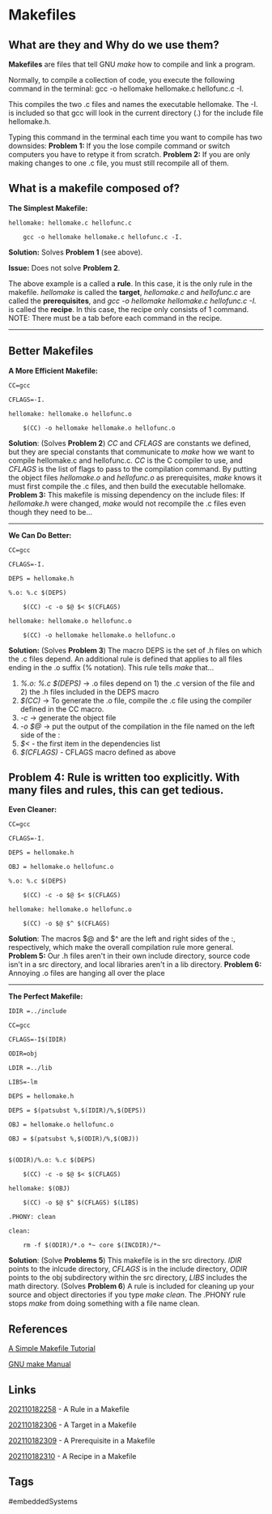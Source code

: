 # Makefiles

## What are they and Why do we use them?
**Makefiles** are files that tell GNU *make* how to compile and link a program. 

Normally, to compile a collection of code, you execute the following command in the terminal:
gcc -o hellomake hellomake.c hellofunc.c -I.

This compiles the two .c files and names the executable hellomake. The -I. is included so that gcc will look in the current directory (.) for the include file hellomake.h. 

Typing this command in the terminal each time you want to compile has two downsides:
**Problem 1:** If you the lose compile command or switch computers you have to retype it from scratch.
**Problem 2:** If you are only making changes to one .c file, you must still recompile all of them.
## What is a makefile composed of?

**The Simplest Makefile:**

	hellomake: hellomake.c hellofunc.c

		gcc -o hellomake hellomake.c hellofunc.c -I.

**Solution:** Solves **Problem 1** (see above).

**Issue:** Does not solve **Problem 2**.

The above example is a called a **rule**. In this case, it is the only rule in the makefile. *hellomake* is called the **target**, *hellomake.c* and *hellofunc.c* are called the **prerequisites**, and *gcc -o hellomake hellomake.c hellofunc.c -I.* is called the **recipe**. In this case, the recipe only consists of 1 command. NOTE: There must be a tab before each command in the recipe.

---
## Better Makefiles
**A More Efficient Makefile:**

	CC=gcc

	CFLAGS=-I.

	hellomake: hellomake.o hellofunc.o

		$(CC) -o hellomake hellomake.o hellofunc.o

**Solution**: (Solves **Problem 2**) *CC* and *CFLAGS* are constants we defined, but they are special constants that communicate to *make* how we want to compile hellomake.c and hellofunc.c. 
*CC* is the C compiler to use, and *CFLAGS* is the list of flags to pass to the compilation command. By putting the object files *hellomake.o* and *hellofunc.o* as prerequisites, *make* knows it must first compile the .c files, and then build the executable hellomake. 
**Problem 3:** This makefile is missing dependency on the include files: If *hellomake.h* were changed, *make* would not recompile the .c files even though they need to be...

---
**We Can Do Better:**

	CC=gcc

	CFLAGS=-I.

	DEPS = hellomake.h

	%.o: %.c $(DEPS)

		$(CC) -c -o $@ $< $(CFLAGS)

	hellomake: hellomake.o hellofunc.o

		$(CC) -o hellomake hellomake.o hellofunc.o

**Solution:** (Solves **Problem 3**) The macro DEPS is the set of .h files on which the .c files depend. An additional rule is defined that applies to all files ending in the .o suffix (% notation). This rule tells *make* that... 
1. *%.o: %.c $(DEPS)* -> .o files depend on 1) the .c version of the file and 2) the .h files included in the DEPS macro
2. *$(CC)* -> To generate the .o file, compile the .c file using the compiler defined in the CC macro.
3. *-c* -> generate the object file
4. *-o $@* -> put the output of the compilation in the file named on the left side of the :
5. *$<* - the first item in the dependencies list
6. *$(CFLAGS)* - CFLAGS macro defined as above

**Problem 4:** Rule is written too explicitly. With many files and rules, this can get tedious.
---
**Even Cleaner:**

	CC=gcc

	CFLAGS=-I.

	DEPS = hellomake.h

	OBJ = hellomake.o hellofunc.o

	%.o: %.c $(DEPS)

		$(CC) -c -o $@ $< $(CFLAGS)

	hellomake: hellomake.o hellofunc.o

		$(CC) -o $@ $^ $(CFLAGS)

**Solution**: The macros $@ and $^ are the left and right sides of the :, respectively, which make the overall compilation rule more general.
**Problem 5:** Our .h files aren't in their own include directory, source code isn't in a src directory, and local libraries aren't in a lib directory.
**Problem 6:** Annoying .o files are hanging all over the place

---
**The Perfect Makefile:**

	IDIR =../include

	CC=gcc

	CFLAGS=-I$(IDIR)

	ODIR=obj

	LDIR =../lib

	LIBS=-lm

	DEPS = hellomake.h

	DEPS = $(patsubst %,$(IDIR)/%,$(DEPS))

	OBJ = hellomake.o hellofunc.o 

	OBJ = $(patsubst %,$(ODIR)/%,$(OBJ))


	$(ODIR)/%.o: %.c $(DEPS)

		$(CC) -c -o $@ $< $(CFLAGS)

	hellomake: $(OBJ)

		$(CC) -o $@ $^ $(CFLAGS) $(LIBS)

	.PHONY: clean

	clean:

		rm -f $(ODIR)/*.o *~ core $(INCDIR)/*~

**Solution**: (Solve **Problems 5**) This makefile is in the src directory. *IDIR* points to the inlcude directory, *CFLAGS* is in the include directory, *ODIR* points to the obj subdirectory within the src directory, *LIBS* includes the math directory. (Solves **Problem 6**) A rule is included for cleaning up your source and object directories if you type *make clean*. The .PHONY rule stops *make* from doing something with a file name clean.

## References
[A Simple Makefile Tutorial](https://www.cs.colby.edu/maxwell/courses/tutorials/maketutor/)

[GNU make Manual](https://www.gnu.org/software/make/manual/html_node/index.html#SEC_Contents)

## Links
[202110182258](../202110182258) - A Rule in a Makefile

[202110182306](../202110182306) - A Target in a Makefile

[202110182309](../202110182309) - A Prerequisite in a Makefile

[202110182310](../202110182310) - A Recipe in a Makefile
## Tags
#embeddedSystems

